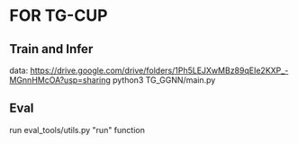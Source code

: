 # FOR TG-CUP

## Train and Infer
data: https://drive.google.com/drive/folders/1Ph5LEJXwMBz89qEIe2KXP_-MGnnHMcOA?usp=sharing
python3 TG_GGNN/main.py

## Eval
run eval_tools/utils.py "run" function

